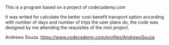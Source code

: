 This is a  program based on a project of codecademy.com

It was writed for calculate the better cost-benefit transport option according with number of days
and number of trips the user plans do, the code was designed by me attending the requisites of the mini project.


Andrews Souza.
https://www.codecademy.com/profiles/AndrewsSouza
